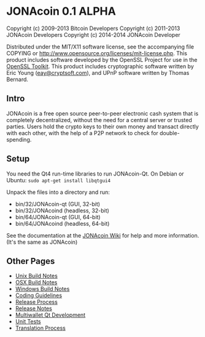 JONAcoin 0.1 ALPHA
====================

Copyright (c) 2009-2013 Bitcoin Developers
Copyright (c) 2011-2013 JONAcoin Developers
Copyright (c) 2014-2014 JONAcoin Developer

Distributed under the MIT/X11 software license, see the accompanying
file COPYING or http://www.opensource.org/licenses/mit-license.php.
This product includes software developed by the OpenSSL Project for use in the [OpenSSL Toolkit](http://www.openssl.org/). This product includes
cryptographic software written by Eric Young ([eay@cryptsoft.com](mailto:eay@cryptsoft.com)), and UPnP software written by Thomas Bernard.


Intro
---------------------
JONAcoin is a free open source peer-to-peer electronic cash system that is
completely decentralized, without the need for a central server or trusted
parties.  Users hold the crypto keys to their own money and transact directly
with each other, with the help of a P2P network to check for double-spending.


Setup
---------------------
You need the Qt4 run-time libraries to run JONAcoin-Qt. On Debian or Ubuntu:
	`sudo apt-get install libqtgui4`

Unpack the files into a directory and run:

- bin/32/JONAcoin-qt (GUI, 32-bit)
- bin/32/JONAcoind (headless, 32-bit)
- bin/64/JONAcoin-qt (GUI, 64-bit)
- bin/64/JONAcoind (headless, 64-bit)

See the documentation at the [JONAcoin Wiki](http://jonacoin.info)
for help and more information. (It's the same as JONAcoin)


Other Pages
---------------------
- [Unix Build Notes](build-unix.md)
- [OSX Build Notes](build-osx.md)
- [Windows Build Notes](build-msw.md)
- [Coding Guidelines](coding.md)
- [Release Process](release-process.md)
- [Release Notes](release-notes.md)
- [Multiwallet Qt Development](multiwallet-qt.md)
- [Unit Tests](unit-tests.md)
- [Translation Process](translation_process.md)
